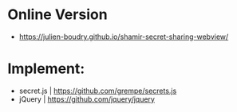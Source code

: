 # Online Version
* https://julien-boudry.github.io/shamir-secret-sharing-webview/

# Implement:
* secret.js | https://github.com/grempe/secrets.js
* jQuery | https://github.com/jquery/jquery